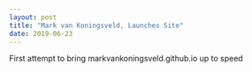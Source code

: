 ```yaml
---
layout: post
title: "Mark van Koningsveld, Launches Site"
date: 2019-06-23
---
```


First attempt to bring markvankoningsveld.github.io up to speed